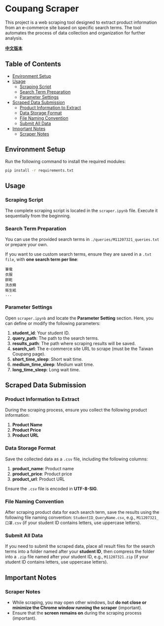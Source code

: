 # Coupang Scraper

This project is a web scraping tool designed to extract product information from an e-commerce site based on specific search terms. The tool automates the process of data collection and organization for further analysis.

**[中文版本](./README_ZH.md)**

## Table of Contents

- [Environment Setup](#environment-setup)
- [Usage](#usage)
  - [Scraping Script](#scraping-script)
  - [Search Term Preparation](#search-term-preparation)
  - [Parameter Settings](#parameter-settings)
- [Scraped Data Submission](#scraped-data-submission)
  - [Product Information to Extract](#product-information-to-extract)
  - [Data Storage Format](#data-storage-format)
  - [File Naming Convention](#file-naming-convention)
  - [Submit All Data](#submit-all-data)
- [Important Notes](#important-notes)
  - [Scraper Notes](#scraper-notes)

## Environment Setup

Run the following command to install the required modules:

```bash
pip install -r requirements.txt
```

## Usage

### Scraping Script

The complete scraping script is located in the `scraper.ipynb` file. Execute it sequentially from the beginning.

### Search Term Preparation

You can use the provided search terms in `./queries/M11207321_queries.txt` or prepare your own.

If you want to use custom search terms, ensure they are saved in a `.txt file`, with **one search term per line**:

```
筆電
衣服
餅乾
洗衣精
衛生紙
...
```

### Parameter Settings

Open `scraper.ipynb` and locate the **Parameter Setting** section. Here, you can define or modify the following parameters:

1. **student_id**: Your student ID.
2. **query_path**: The path to the search terms.
3. **results_path**: The path where scraping results will be saved.
4. **search_url**: The e-commerce site URL to scrape (must be the Taiwan Coupang page).
5. **short_time_sleep**: Short wait time.
6. **medium_time_sleep**: Medium wait time.
7. **long_time_sleep**: Long wait time.

## Scraped Data Submission

### Product Information to Extract

During the scraping process, ensure you collect the following product information:

1. **Product Name**
2. **Product Price**
3. **Product URL**

### Data Storage Format

Save the collected data as a `.csv` file, including the following columns:

1. **product_name**: Product name
2. **product_price**: Product price
3. **product_url**: Product URL

Ensure the `.csv` file is encoded in **UTF-8-SIG**.

### File Naming Convention

After scraping product data for each search term, save the results using the following file naming convention: `StudentID_QueryName.csv`, e.g., `M11207321_口罩.csv` (if your student ID contains letters, use uppercase letters).

### Submit All Data

If you need to submit the scraped data, place all result files for the search terms into a folder named after your **student ID**, then compress the folder into a `.zip` file named after your student ID, e.g., `M11207321.zip` (if your student ID contains letters, use uppercase letters).

## Important Notes

### Scraper Notes
- While scraping, you may open other windows, but **do not close or minimize the Chrome window running the scraper** (important).
- Ensure that the **screen remains on** during the scraping process (important).